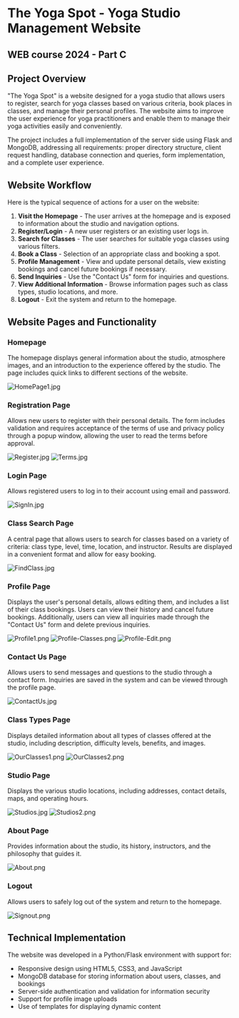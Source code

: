 # The Yoga Spot - Yoga Studio Management Website
## WEB course 2024 - Part C

## Project Overview

"The Yoga Spot" is a website designed for a yoga studio that allows users to register, search for yoga classes based on various criteria, book places in classes, and manage their personal profiles. The website aims to improve the user experience for yoga practitioners and enable them to manage their yoga activities easily and conveniently.

The project includes a full implementation of the server side using Flask and MongoDB, addressing all requirements: proper directory structure, client request handling, database connection and queries, form implementation, and a complete user experience.

## Website Workflow

Here is the typical sequence of actions for a user on the website:

1. **Visit the Homepage** - The user arrives at the homepage and is exposed to information about the studio and navigation options.
2. **Register/Login** - A new user registers or an existing user logs in.
3. **Search for Classes** - The user searches for suitable yoga classes using various filters.
4. **Book a Class** - Selection of an appropriate class and booking a spot.
5. **Profile Management** - View and update personal details, view existing bookings and cancel future bookings if necessary.
6. **Send Inquiries** - Use the "Contact Us" form for inquiries and questions.
7. **View Additional Information** - Browse information pages such as class types, studio locations, and more.
8. **Logout** - Exit the system and return to the homepage.

## Website Pages and Functionality

### Homepage
The homepage displays general information about the studio, atmosphere images, and an introduction to the experience offered by the studio. The page includes quick links to different sections of the website.

![HomePage1.jpg](static/media/README_img/HomePage1.jpg)

### Registration Page
Allows new users to register with their personal details. The form includes validation and requires acceptance of the terms of use and privacy policy through a popup window, allowing the user to read the terms before approval.

![Register.jpg](static/media/README_img/Register.jpg)
![Terms.jpg](static/media/README_img/Terms.jpg)

### Login Page
Allows registered users to log in to their account using email and password.

![SignIn.jpg](static/media/README_img/SignIn.jpg)

### Class Search Page
A central page that allows users to search for classes based on a variety of criteria: class type, level, time, location, and instructor. Results are displayed in a convenient format and allow for easy booking.

![FindClass.jpg](static/media/README_img/FindClass.jpg)

### Profile Page
Displays the user's personal details, allows editing them, and includes a list of their class bookings. Users can view their history and cancel future bookings. Additionally, users can view all inquiries made through the "Contact Us" form and delete previous inquiries.

![Profile1.png](static/media/README_img/Profile1.png)
![Profile-Classes.png](static/media/README_img/Profile-Classes.png)
![Profile-Edit.png](static/media/README_img/Profile-Edit.png)

### Contact Us Page
Allows users to send messages and questions to the studio through a contact form. Inquiries are saved in the system and can be viewed through the profile page.

![ContactUs.jpg](static/media/README_img/ContactUs.jpg)

### Class Types Page
Displays detailed information about all types of classes offered at the studio, including description, difficulty levels, benefits, and images.

![OurClasses1.png](static/media/README_img/OurClasses1.png)
![OurClasses2.png](static/media/README_img/OurClasses2.png)

### Studio Page
Displays the various studio locations, including addresses, contact details, maps, and operating hours.

![Studios.jpg](static/media/README_img/Studios.jpg)
![Studios2.png](static/media/README_img/Studios2.png)

### About Page
Provides information about the studio, its history, instructors, and the philosophy that guides it.

![About.png](static/media/README_img/About.png)

### Logout
Allows users to safely log out of the system and return to the homepage.

![Signout.png](static/media/README_img/Signout.png)

## Technical Implementation

The website was developed in a Python/Flask environment with support for:
- Responsive design using HTML5, CSS3, and JavaScript
- MongoDB database for storing information about users, classes, and bookings
- Server-side authentication and validation for information security
- Support for profile image uploads
- Use of templates for displaying dynamic content
